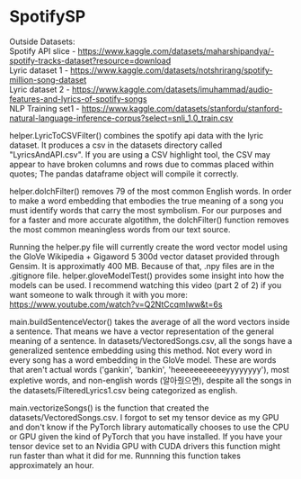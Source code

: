 # SpotifySP
 
Outside Datasets: <br />
Spotify API slice - https://www.kaggle.com/datasets/maharshipandya/-spotify-tracks-dataset?resource=download <br />
Lyric dataset 1 - https://www.kaggle.com/datasets/notshrirang/spotify-million-song-dataset <br />
Lyric dataset 2 - https://www.kaggle.com/datasets/imuhammad/audio-features-and-lyrics-of-spotify-songs <br />
NLP Training set1 - https://www.kaggle.com/datasets/stanfordu/stanford-natural-language-inference-corpus?select=snli_1.0_train.csv <br />

helper.LyricToCSVFilter() combines the spotify api data with the lyric dataset.  It produces a csv in the datasets directory called "LyricsAndAPI.csv".
If you are using a CSV highlight tool, the CSV may appear to have broken columns and rows due to commas placed within quotes; The pandas dataframe object will compile it correctly.

helper.dolchFilter() removes 79 of the most common English words.  In order to make a word embedding that embodies the true meaning of a song you must identify words that carry the most symbolism.  For our purposes and for a faster and more accurate algotithm, the dolchFilter() function removes the most common meaningless words from our text source.

Running the helper.py file will currently create the word vector model using the GloVe Wikipedia + Gigaword 5 300d vector dataset provided through Gensim.  It is approximatly 400 MB.  Because of that, .npy files are in the .gitignore file.  helper.gloveModelTest() provides some insight into how the models can be used.  I recommend watching this video (part 2 of 2) if you want someone to walk through it with you more: https://www.youtube.com/watch?v=Q2NtCcqmIww&t=6s

main.buildSentenceVector() takes the average of all the word vectors inside a sentence.  That means we have a vector representation of the general meaning of a sentence.  In datasets/VectoredSongs.csv, all the songs have a generalized sentence embedding using this method.  Not every word in every song has a word embedding in the GloVe model.  These are words that aren't actual words ('gankin', 'bankin', 'heeeeeeeeeeeyyyyyyyy'), most expletive words, and non-english words (알아줬으면), despite all the songs in the datasets/FilteredLyrics1.csv being categorized as english.

main.vectorizeSongs() is the function that created the datasets/VectoredSongs.csv. I forgot to set my tensor device as my GPU and don't know if the PyTorch library automatically chooses to use the CPU or GPU given the kind of PyTorch that you have installed.  If you have your tensor device set to an Nvidia GPU with CUDA drivers this function might run faster than what it did for me.  Runnning this function takes approximately an hour.